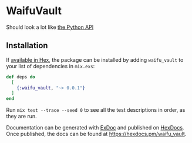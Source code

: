 # WaifuVault

Should look a lot like [the Python API](https://github.com/waifuvault/waifuVault-python-api)

## Installation

If [available in Hex](https://hex.pm/docs/publish), the package can be installed
by adding `waifu_vault` to your list of dependencies in `mix.exs`:

```elixir
def deps do
  [
    {:waifu_vault, "~> 0.0.1"}
  ]
end
```

Run `mix test --trace --seed 0` to see all the test descriptions in order, as they are run.

Documentation can be generated with [ExDoc](https://github.com/elixir-lang/ex_doc)
and published on [HexDocs](https://hexdocs.pm). Once published, the docs can
be found at <https://hexdocs.pm/waifu_vault>.

